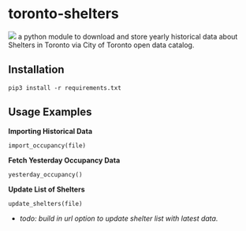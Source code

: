 # toronto-shelters
![](https://img.shields.io/pypi/pyversions/3.svg?style=for-the-badge)
a python module to download and store yearly historical data about Shelters in Toronto via City of Toronto open data catalog.

## Installation
```Python3
pip3 install -r requirements.txt
```

## Usage Examples

**Importing Historical Data**

```python3
import_occupancy(file)
```

**Fetch Yesterday Occupancy Data**

```Python3
yesterday_occupancy()
```

**Update List of Shelters**

```Python3
update_shelters(file)
```
* *todo: build in url option to update shelter list with latest data.*
